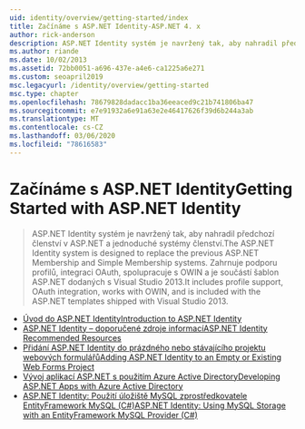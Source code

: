 ```yaml
---
uid: identity/overview/getting-started/index
title: Začínáme s ASP.NET Identity-ASP.NET 4. x
author: rick-anderson
description: ASP.NET Identity systém je navržený tak, aby nahradil předchozí členství v ASP.NET a jednoduché systémy členství. Zahrnuje podporu profilů, integraci OAuth...
ms.author: riande
ms.date: 10/02/2013
ms.assetid: 72bb0051-a696-437e-a4e6-ca1225a6e271
ms.custom: seoapril2019
msc.legacyurl: /identity/overview/getting-started
msc.type: chapter
ms.openlocfilehash: 78679828dadacc1ba36eeaced9c21b741806ba47
ms.sourcegitcommit: e7e91932a6e91a63e2e46417626f39d6b244a3ab
ms.translationtype: MT
ms.contentlocale: cs-CZ
ms.lasthandoff: 03/06/2020
ms.locfileid: "78616583"
---
```

# <a name="getting-started-with-aspnet-identity"></a><span data-ttu-id="11402-104">Začínáme s ASP.NET Identity</span><span class="sxs-lookup"><span data-stu-id="11402-104">Getting Started with ASP.NET Identity</span></span>

> <span data-ttu-id="11402-105">ASP.NET Identity systém je navržený tak, aby nahradil předchozí členství v ASP.NET a jednoduché systémy členství.</span><span class="sxs-lookup"><span data-stu-id="11402-105">The ASP.NET Identity system is designed to replace the previous ASP.NET Membership and Simple Membership systems.</span></span> <span data-ttu-id="11402-106">Zahrnuje podporu profilů, integraci OAuth, spolupracuje s OWIN a je součástí šablon ASP.NET dodaných s Visual Studio 2013.</span><span class="sxs-lookup"><span data-stu-id="11402-106">It includes profile support, OAuth integration, works with OWIN, and is included with the ASP.NET templates shipped with Visual Studio 2013.</span></span>

- [<span data-ttu-id="11402-107">Úvod do ASP.NET Identity</span><span class="sxs-lookup"><span data-stu-id="11402-107">Introduction to ASP.NET Identity</span></span>](introduction-to-aspnet-identity.md)
- [<span data-ttu-id="11402-108">ASP.NET Identity – doporučené zdroje informací</span><span class="sxs-lookup"><span data-stu-id="11402-108">ASP.NET Identity Recommended Resources</span></span>](aspnet-identity-recommended-resources.md)
- [<span data-ttu-id="11402-109">Přidání ASP.NET Identity do prázdného nebo stávajícího projektu webových formulářů</span><span class="sxs-lookup"><span data-stu-id="11402-109">Adding ASP.NET Identity to an Empty or Existing Web Forms Project</span></span>](adding-aspnet-identity-to-an-empty-or-existing-web-forms-project.md)
- [<span data-ttu-id="11402-110">Vývoj aplikací ASP.NET s použitím Azure Active Directory</span><span class="sxs-lookup"><span data-stu-id="11402-110">Developing ASP.NET Apps with Azure Active Directory</span></span>](developing-aspnet-apps-with-windows-azure-active-directory.md)
- [<span data-ttu-id="11402-111">ASP.NET Identity: Použití úložiště MySQL zprostředkovatele EntityFramework MySQL (C#)</span><span class="sxs-lookup"><span data-stu-id="11402-111">ASP.NET Identity: Using MySQL Storage with an EntityFramework MySQL Provider (C#)</span></span>](aspnet-identity-using-mysql-storage-with-an-entityframework-mysql-provider.md)
